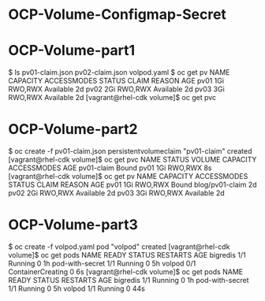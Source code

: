 # OCP-Volume-Configmap-Secret

# OCP-Volume-part1

$ ls
pv01-claim.json pv02-claim.json volpod.yaml
$ oc get pv
NAME CAPACITY ACCESSMODES STATUS CLAIM REASON AGE
pv01 1Gi RWO,RWX Available 2d
pv02 2Gi RWO,RWX Available 2d
pv03 3Gi RWO,RWX Available 2d
[vagrant@rhel-cdk volume]$ oc get pvc

# OCP-Volume-part2 
$ oc create -f pv01-claim.json
persistentvolumeclaim "pv01-claim" created
[vagrant@rhel-cdk volume]$ oc get pvc
NAME STATUS VOLUME CAPACITY ACCESSMODES AGE
pv01-claim Bound pv01 1Gi RWO,RWX 8s
[vagrant@rhel-cdk volume]$ oc get pv
NAME CAPACITY ACCESSMODES STATUS CLAIM REASON AGE
pv01 1Gi RWO,RWX Bound blog/pv01-claim 2d
pv02 2Gi RWO,RWX Available 2d
pv03 3Gi RWO,RWX Available 2d

# OCP-Volume-part3

$ oc create -f volpod.yaml
pod "volpod" created
[vagrant@rhel-cdk volume]$ oc get pods
NAME READY STATUS RESTARTS AGE
bigredis 1/1 Running 0 1h
pod-with-secret 1/1 Running 0 5h
volpod 0/1 ContainerCreating 0 6s
[vagrant@rhel-cdk volume]$ oc get pods
NAME READY STATUS RESTARTS AGE
bigredis 1/1 Running 0 1h
pod-with-secret 1/1 Running 0 5h
volpod 1/1 Running 0 44s


